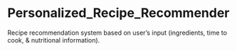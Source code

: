 # Personalized_Recipe_Recommender
Recipe recommendation system based on user’s input (ingredients, time to cook, &amp; nutritional information).
